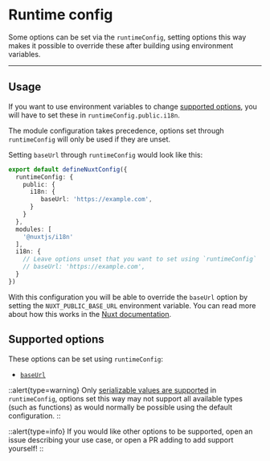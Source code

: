 # Runtime config

Some options can be set via the `runtimeConfig`, setting options this way makes it possible to override these after building using environment variables.

---

## Usage

If you want to use environment variables to change [supported options](#supported-options), you will have to set these in `runtimeConfig.public.i18n`. 

The module configuration takes precedence, options set through `runtimeConfig` will only be used if they are unset.

Setting `baseUrl` through `runtimeConfig` would look like this:

```ts {}[nuxt.config.ts]
export default defineNuxtConfig({
  runtimeConfig: {
    public: {
      i18n: {
         baseUrl: 'https://example.com',
      }
    }
  },
  modules: [
    '@nuxtjs/i18n'
  ],
  i18n: {
    // Leave options unset that you want to set using `runtimeConfig`
    // baseUrl: 'https://example.com',
  }
})
```

With this configuration you will be able to override the `baseUrl` option by setting the `NUXT_PUBLIC_BASE_URL` environment variable. You can read more about how this works in the [Nuxt documentation](https://nuxt.com/docs/guide/going-further/runtime-config#environment-variables).

##  Supported options

These options can be set using `runtimeConfig`:
* [`baseUrl`](./routing#baseUrl)

::alert{type=warning}
Only [serializable values are supported](https://nuxt.com/docs/guide/going-further/runtime-config#serialization) in `runtimeConfig`, options set this way may not support all available types (such as functions) as would normally be possible using the default configuration.
::

::alert{type=info}
If you would like other options to be supported, open an issue describing your use case, or open a PR adding to add support yourself!
::

